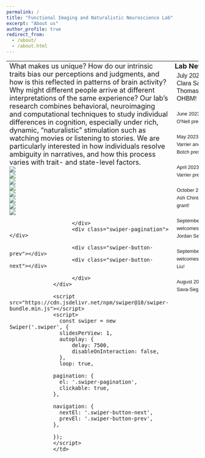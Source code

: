 ```yaml
---
permalink: /
title: "Functional Imaging and Naturalistic Neuroscience Lab"
excerpt: "About us"
author_profile: true
redirect_from: 
  - /about/
  - /about.html
---
```


<html>
<head>
    <link rel = "stylesheet" href="https://thefinnlab.github.io/files/image carousel.css">
    <link rel = "stylesheet" href="https://cdn.jsdelivr.net/npm/swiper@10/swiper-bundle.min.css">
</head>

<body>
<table style="border: none">
            <tr style="border: 0 solid transparent; border-bottom-width: 2.5px;">
                <td width="80%" style="border: none; vertical-align: top;">
                    <font size="4">What makes us unique? How do our intrinsic traits bias our perceptions and judgments, and how is this reflected in patterns of brain activity? Why might different people arrive at different interpretations of the same experience? Our lab’s research combines behavioral, neuroimaging and computational techniques to study individual differences in cognition, especially under rich, dynamic, “naturalistic” stimulation such as watching movies or listening to stories. We are particularly interested in how individuals resolve ambiguity in narratives, and how this process varies with trait- and state-level factors.<br></font>
                  <div class = "container">
                    <div class="swiper">
                        <div class="swiper-wrapper">
                            <!-- Slides -->
                            <div class="swiper-slide"><img src="https://thefinnlab.github.io/images/img-1.jpg"></div>
                            <div class="swiper-slide"><img src="https://thefinnlab.github.io/images/img-4.jpg"></div>
                            <div class="swiper-slide"><img src="https://thefinnlab.github.io/images/img-5.jpeg"></div>
                            <div class="swiper-slide"><img src="https://thefinnlab.github.io/images/img-2.jpg"></div>
                            <div class="swiper-slide"><img src="https://thefinnlab.github.io/images/img-3.jpg"></div>
                            <div class="swiper-slide"><img src="https://thefinnlab.github.io/images/img-6.HEIC"></div>
                            <div class="swiper-slide"><img src="https://thefinnlab.github.io/images/img-7.JPG"></div>
                            <div class="swiper-slide"><img src="https://thefinnlab.github.io/images/img-8.jpg"></div>
                             
                        </div>
                        <div class="swiper-pagination"></div>
                          
                        <div class="swiper-button-prev"></div>
                        <div class="swiper-button-next"></div>
                          
                        </div>
                  </div>
                  
                  <script src="https://cdn.jsdelivr.net/npm/swiper@10/swiper-bundle.min.js"></script>
                  <script>
                    const swiper = new Swiper('.swiper', {
                    slidesPerView: 1,
                    autoplay: {
                        delay: 7500,
                        disableOnInteraction: false,
                    },
                    loop: true,
                  
                  pagination: {
                    el: '.swiper-pagination',
                    clickable: true,
                  },
                  
                  navigation: {
                    nextEl: '.swiper-button-next',
                    prevEl: '.swiper-button-prev',
                  },
                  
                  });
                  </script>
                  </td>

<td width="20%" style="border: none; vertical-align: top;">
                    <style>
                        body {
                        margin-bottom: 200%;
                        }
                        .scroll {
                        border: none;
                        padding: 5px;
                        font: 24px/20px sans-serif;
                        width: 200px;
                        height: 600px;
                        overflow-y: scroll;
                        }
                        ::-webkit-scrollbar {
                        width: 7px;
                        height: 12px;
                        }
                        ::-webkit-scrollbar-track {
                        border: 1px solid rgb(255, 255, 255);
                        border-radius: 7px;
                        }
                        ::-webkit-scrollbar-thumb {
                        background: solid rgb(34, 35, 34);
                        border-radius: 7px;
                        }
                        ::-webkit-scrollbar-thumb:hover {
                        background: rgb(34, 35, 34);
                        }
                        </style>
                        </head>
                        <body>
                            <font size="4"><b>Lab News</b></font><br>
                        <div class="scroll">
                            <font size="3">July 2023: PhD students Clara Sava-Segal and Thomas Botch present at OHBM!</font><br>
                            <br>
                            <font size="2">June 2023: PhD student Kathryn O'Nell presents at SPP!</font><br>
                            <br>
                            <font size="2">May 2023: Postdoc Dr. Rekha Varrier and PhD student Thomas Botch present at VSS!</font><br>
                            <br>
                            <font size="2">April 2023: Postdoc Dr. Rekha Varrier presents at SANS!</font><br>
                            <br>
                            <font size="2">October 2022: Undergraduate RA Ash Chinta awarded leave-term grant!</font><br>
                            <br>
                            <font size="2">September 2022: The FINN Lab welcomes new full-time RA, Jordan Selesnick!</font><br>
                            <br>
                            <font size="2">September 2022: The FINN Lab welcomes new postdoc, Dr. Peng Liu!</font><br>
                            <br>
                            <font size="2">August 2022: PhD student Clara Sava-Segal attends Neurohack!</font><br>
                            <br>
                            <font size="2">August 2022: Undergraduate RA Anna Katherine Ray awarded leave-term grant!</font><br>
                            <br>
                            <font size="2">July 2022: PhD student Thomas Botch awarded Primals Research Student Award!</font><br>
                            <br>
                            <font size="2">June 2022: PhD student Kathryn O'Nell and Dr. Emily Finn awarded Wright Center JustX Faculty Grant!</font><br>
                            <br>
                            <font size="2">April 2022: Dr. Emily Finn awarded NIMH Brains Award!</font><br>
                            <br>
                            <font size="2">November 2021: PhD student Kathryn O'Nell awarded Arts Integration Grant!</font><br>
                            <br>
                            <font size="2">September 2021: The FINN Lab welcomes new PhD students, Thomas Botch and Kathryn O'Nell!</font><br>
                          </div>
</body>



</html>
